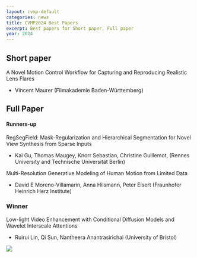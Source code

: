 ```yaml
---
layout: cvmp-default
categories: news
title: CVMP2024 Best Papers
excerpt: Best papers for Short paper, Full paper
year: 2024
---
```



## Short paper

A Novel Motion Control Workflow for Capturing and Reproducing Realistic Lens Flares

* Vincent Maurer (Filmakademie Baden-Württemberg)

 

## Full Paper

#### Runners-up

RegSegField: Mask-Regularization and Hierarchical Segmentation for Novel View Synthesis from Sparse Inputs

* Kai Gu, Thomas Maugey, Knorr Sebastian, Christine Guillemot, (Rennes University and Technische Universität Berlin)

Multi-Resolution Generative Modeling of Human Motion from Limited Data

* David E Moreno-Villamarin, Anna Hilsmann, Peter Eisert (Fraunhofer Heinrich Herz Institute)

 

### Winner

Low-light Video Enhancement with Conditional Diffusion Models and Wavelet Interscale Attentions

* Ruirui Lin, Qi Sun, Nantheera Anantrasirichai (University of Bristol)


<img src="{{site.url}}/{{site.baseurl}}/img/2024/Best_paper.jpg" class="img-thumbnail">
